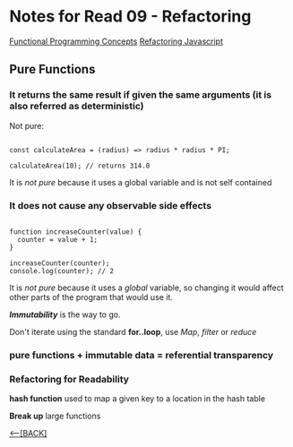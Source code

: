# Notes for Read 09 - Refactoring

[Functional Programming Concepts](https://medium.com/the-renaissance-developer/concepts-of-functional-programming-in-javascript-6bc84220d2aa)
[Refactoring Javascript](https://dev.to/healeycodes/refactoring-javascript-for-performance-and-readability-with-examples-1hec)

## Pure Functions

### It returns the same result if given the same arguments (it is also referred as deterministic)


Not pure:

```let PI = 3.14;

const calculateArea = (radius) => radius * radius * PI;

calculateArea(10); // returns 314.0
```

It is *not pure* because it uses a global variable and is not self contained

### It does not cause any observable side effects

```let counter = 1;

function increaseCounter(value) {
  counter = value + 1;
}

increaseCounter(counter);
console.log(counter); // 2
```

It is *not pure* because it uses a *global* variable, so changing it would affect other parts of the program that would use it.

***Immutability*** is the way to go.

Don't iterate using the standard **for..loop**, use *Map*, *filter* or *reduce*

### pure functions + immutable data = referential transparency


### Refactoring for Readability

**hash function** used to map a given key to a location in the hash table

**Break up** large functions

[&lt;--&#91;BACK&#93;](/README.md)
